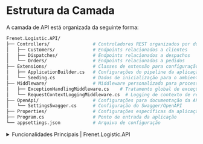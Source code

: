 # Estrutura da Camada
A camada de API está organizada da seguinte forma:

```bash
Frenet.Logistic.API/
├── Controllers/                # Controladores REST organizados por domínio
│   ├── Customers/              # Endpoints relacionados a clientes
│   ├── Dispatches/             # Endpoints relacionados a despachos
│   └── Orders/                 # Endpoints relacionados a pedidos
├── Extensions/                 # Classes de extensão para configuração da aplicação
│   ├── ApplicationBuilder.cs   # Configurações do pipeline da aplicação
│   └── Seeding.cs              # Dados de inicialização para o ambiente de desenvolvimento
├── Middleware/                 # Middleware personalizado para processamento de requisições
│   ├── ExceptionHandlingMiddleware.cs    # Tratamento global de exceções
│   └── RequestContextLoggingMiddleware.cs  # Logging de contexto de requisições
├── OpenApi/                    # Configurações para documentação da API
│   └── SettingsSwagger.cs      # Configuração do Swagger/OpenAPI
├── Properties/                 # Configurações específicas da aplicação
├── Program.cs                  # Ponto de entrada da aplicação
└── appsettings.json            # Arquivo de configuração
```

<details>
  <summary>Funcionalidades Principais | Frenet.Logistic.API</summary>
  
  ## Middleware de Tratamento de Exceções
  O `ExceptionHandlingMiddleware` intercepta exceções lançadas durante o processamento de requisições e as transforma em respostas HTTP estruturadas:
  
  - Exceções de validação são transformadas em respostas **400 Bad Request**
  - Exceções não tratadas são transformadas em respostas **500 Internal Server Error**
  - Todas as exceções são registradas para fins de diagnóstico
  - As mensagens de erro são formatadas como um objeto `ProblemDetails` padrão
  
  ## Documentação OpenAPI
  A API é documentada usando o padrão OpenAPI através da configuração em `SettingsSwagger`:
  
  - Suporte a versionamento de API
  - Informações detalhadas sobre endpoints, parâmetros e respostas
  - Configuração de autenticação JWT para endpoints protegidos
  - Inclusão de comentários XML dos arquivos de código
  
  ## Segurança e Autenticação
  A API utiliza autenticação JWT (JSON Web Tokens) para proteger os endpoints:
  
  - Configuração de Bearer Token através do middleware de autenticação
  - Esquema de segurança documentado no Swagger para testes interativos
  - Suporte a autorização baseada em permissões
  
  ## Inicialização de Dados
  O `Seeding` fornece dados de exemplo para o ambiente de desenvolvimento:
  
  - Geração de dados realistas usando a biblioteca Bogus
  - Populamento inicial das tabelas de despacho com dimensões e pesos aleatórios
  - Inserção direta no banco de dados usando Dapper para melhor performance
  
  ## Configuração da Aplicação
  O `ApplicationBuilder` oferece métodos de extensão para configurar o pipeline de requisições HTTP:
  
  - `ApplyMigrations()`: Aplica migrações pendentes ao banco de dados
  - `UseCustomExceptionHandler()`: Adiciona o middleware de tratamento de exceções
  - Comentado: `UseRequestContextLogging()`: Para logging de contexto das requisições
  
  ## Versionamento da API
  A API suporta versionamento através de segmentos de URL (`v1`, `v2`, etc.):
  
  - Configuração centralizada do versionamento
  - Documentação diferenciada para cada versão
  - Indicação de versões obsoletas na documentação
</details>

